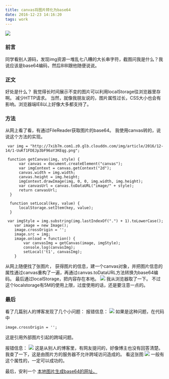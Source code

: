 ```yaml
---
title: canvas将图片转化为base64
date: 2016-12-23 14:16:20
tags: work
---
```

![](http://p1.bpimg.com/567571/f5b4199c731650b6.jpg)
<!--more--><!--more-->
### 前言
同学看别人源码，发现img资源一堆乱七八糟的大长串字符，截图问我是什么？我说应该是base64编码，然后8l8l跟他随便说说。

### 正文

好处是什么？
我觉得长时间展示不变的图片可以利用localStorage往浏览器里存啊。
减少HTTP请求。
当然，就像我朋友说的，图片属性过长，CSS大小也会有影响。浏览器端IE8以上好像大多都支持了。

### 方法
从网上看了看，有通过FileReader获取图片的base64。
我使用canvas转的，说说这个方法的实现。

```
 var img = "http://7xib7m.com1.z0.glb.clouddn.com/img/article/2016/12-14/1-UuKf1FDEJp3bF96aY3KEqg.png";

 function getCanvas(img, style) {
      var canvas = document.createElement("canvas");
      var imgContext = canvas.getContext("2d");
      canvas.width = img.width;
      canvas.height = img.height;
      imgContext.drawImage(img, 0, 0, img.width, img.height);
      var canvasUrl = canvas.toDataURL("image/" + style);
      return canvasUrl;
  }

  function setLocal(key, value) {
      localStorage.setItem(key, value);
  }

 var imgStyle = img.substring(img.lastIndexOf(".") + 1).toLowerCase();
    var image = new Image();
    image.crossOrigin = '';
    image.src = img;
    image.onload = function() {
        var canvasImg = getCanvas(image, imgStyle);
        console.log(canvasImg);
        setLocal('t1', canvasImg);
    }
```
从网上随便找了张图片，
获得图片的信息，建一个canvas对象，并把图片信息的属性通过canvas重构了一遍，再通过canvas.toDataURL方法转换为base64编码。
最后通过localStorage，把内容存在本地。
![](http://i1.piimg.com/567571/108ee2a04c7f42cc.jpg)
我从浏览器取了一下。
不过这个localstorage有5M的使用上限，过度使用的话，还是要注意一点的。
### 最后
看了几篇别人的博客发现了几个小问题：
报错信息：
![](http://p1.bpimg.com/567571/4e62803c98ffa172.jpg)
如果是这种问题，在代码中
```
image.crossOrigin = '';
```
这是引用外部图片引起的跨域问题。

报错信息：
![](http://p1.bpimg.com/567571/f033a8f2a6eab8a7.jpg)
这是从别人的博客里，有网友提问的，好像博主也没有回答清楚。
我查了一下，这是由图片方的服务器不允许跨域访问造成的。
看这张图
![](http://p1.bpimg.com/567571/8c625f48038bfd50.jpg)
一般有这个属性的，一定可以成功的。

最后，安利一个 [本地图片生成base64的网址。](http://www.pjhome.net/web/html5/encodeDataUrl.htm)